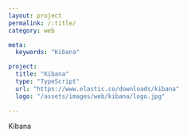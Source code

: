 ```yaml
---
layout: project
permalink: /:title/
category: web

meta:
  keywords: "Kibana"

project:
  title: "Kibana"
  type: "TypeScript"
  url: "https://www.elastic.co/downloads/kibana"
  logo: "/assets/images/web/kibana/logo.jpg"

---	
```

<p>Kibana</p>